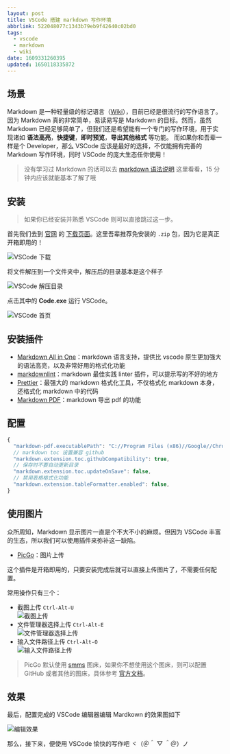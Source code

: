 ```yaml
---
layout: post
title: VSCode 搭建 markdown 写作环境
abbrlink: 522048077c1343b79eb9f42640c02bd0
tags:
  - vscode
  - markdown
  - wiki
date: 1609331260395
updated: 1650118335872
---
```


## 场景

Markdown 是一种轻量级的标记语言（[Wiki](https://zh.wikipedia.org/zh-hant/Markdown)），目前已经是很流行的写作语言了。因为 Markdown 真的非常简单，易读易写是 Markdown 的目标。然而，虽然 Markdown 已经足够简单了，但我们还是希望能有一个专门的写作环境，用于实现诸如 **语法高亮**，**快捷键**，**即时预览**，**导出其他格式** 等功能。
而如果你和吾辈一样是个 Developer，那么 VSCode 应该是最好的选择，不仅能拥有完善的 Markdown 写作环境，同时 VSCode 的庞大生态任你使用！

> 没有学习过 Markdown 的话可以去 [markdown 语法说明](/p/7f70004b2d534dff9d2ddc81abd1ae98) 这里看看，15 分钟内应该就能基本了解了哦

## 安装

> 如果你已经安装并熟悉 VSCode 则可以直接跳过这一步。

首先我们去到 [官网](https://code.visualstudio.com/) 的 [下载页面](https://code.visualstudio.com/#alt-downloads)。这里吾辈推荐免安装的 `.zip` 包，因为它是真正开箱即用的！

![VSCode 下载](https://img.rxliuli.com/20181201152415.png)

将文件解压到一个文件夹中，解压后的目录基本是这个样子

![VSCode 解压目录](https://img.rxliuli.com/20181201152813.png)

点击其中的 **Code.exe** 运行 VSCode。

![VSCode 首页](https://img.rxliuli.com/20181201161858.png)

## 安装插件

*   [Markdown All in One](https://marketplace.visualstudio.com/items?itemName=yzhang.markdown-all-in-one)：markdown 语言支持，提供比 vscode 原生更加强大的语法高亮，以及非常好用的格式化功能
*   [markdownlint](https://marketplace.visualstudio.com/items?itemName=DavidAnson.vscode-markdownlint)：markdown 最佳实践 linter 插件，可以提示写的不好的地方
*   [Prettier](https://marketplace.visualstudio.com/items?itemName=esbenp.prettier-vscode)：最强大的 markdown 格式化工具，不仅格式化 markdown 本身，还格式化 markdown 中的代码
*   [Markdown PDF](https://marketplace.visualstudio.com/items?itemName=yzane.markdown-pdf)：markdown 导出 pdf 的功能

## 配置

```js
{
  "markdown-pdf.executablePath": "C://Program Files (x86)//Google//Chrome//Application//chrome.exe",
  // markdown toc 设置兼容 github
  "markdown.extension.toc.githubCompatibility": true,
  // 保存时不要自动更新目录
  "markdown.extension.toc.updateOnSave": false,
  // 禁用表格格式化功能
  "markdown.extension.tableFormatter.enabled": false,
}
```

## 使用图片

众所周知，Markdown 显示图片一直是个不大不小的麻烦。但因为 VSCode 丰富的生态，所以我们可以使用插件来弥补这一缺陷。

*   [PicGo](https://marketplace.visualstudio.com/items?itemName=Spades.vs-picgo)：图片上传

这个插件是开箱即用的，只要安装完成后就可以直接上传图片了，不需要任何配置。

常用操作只有三个：

*   截图上传 `Ctrl-Alt-U`\
    ![截图上传](https://img.rxliuli.com/20181205102050.gif)
*   文件管理器选择上传 `Ctrl-Alt-E`\
    ![文件管理器选择上传](https://img.rxliuli.com/20181205102356.gif)
*   输入文件路径上传 `Ctrl-Alt-O`\
    ![输入文件路径上传](https://img.rxliuli.com/20181205102418.gif)

> PicGo 默认使用 [smms](https://sm.ms/) 图床，如果你不想使用这个图床，则可以配置 GitHub 或者其他的图床，具体参考 [官方文档](https://marketplace.visualstudio.com/items?itemName=Spades.vs-picgo)。

## 效果

最后，配置完成的 VSCode 编辑器编辑 Mardkown 的效果图如下

![编辑效果](https://img.rxliuli.com/20181201165338.png)

那么，接下来，便使用 VSCode 愉快的写作吧 ヾ（＠＾ ▽ ＾＠）ノ

